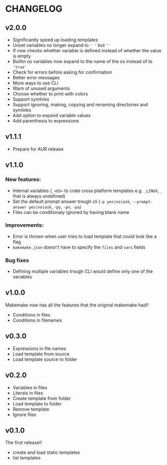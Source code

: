 # CHANGELOG

## v2.0.0
- Significantly speed up loading templates
- Unset variables no longer expand to `' '` but `''`
- If now checks whether variable is defined instead of whether the value is
  empty
- Builtin os variables now expand to the name of the os instead of to `'true'`
- Check for errors before asking for confirmation
- Better error messages
- More ways to use CLI
- Warn of unused arguments
- Choose whether to print with colors
- Support symlinks
- Support ignoring, making, copying and renaming directories and symlinks
- Add option to expand variable values
- Add parenthesis to expressions

## v1.1.1
- Prepare for AUR release

## v1.1.0
### New features:
- Internal variables (`_<OS>` to crate cross platform templates e.g. `_LINUX`,
  `_` that is always undefined)
- Set the default prompt answer trough cli (`-p yes|no|ask`,
  `--prompt-answer yes|no|ask`, `-py`, `-pn`, `-pa`)
- Files can be conditionaly ignored by having blank name

### Improvements:
- Error is thrown when user tries to load template that could look like a flag
- `makemake.json` doesn't have to specify the `files` and `vars` fields

### Bug fixes
- Defining multiple variables trough CLI would define only one of the variables

## v1.0.0
Makemake now has all the features that the original makemake had!!
- Conditions in files
- Conditions in filenames

## v0.3.0
- Expressions in file names
- Load template from source
- Load template source to folder

## v0.2.0
- Variables in files
- Literals in files
- Create template from folder
- Load template to folder
- Remove template
- Ignore files

## v0.1.0
The first release!!
- create and load static templates
- list templates
